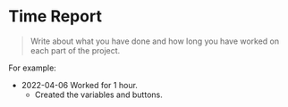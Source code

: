 # Time Report

> Write about what you have done and how long you have worked on each part of the project.

For example: 

- 2022-04-06 Worked for 1 hour.
  - Created the variables and buttons.